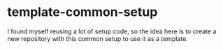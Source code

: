# template-common-setup

I found myself reusing a lot of setup code, so the idea here is to create a new repository with this common setup to use it as a template.

